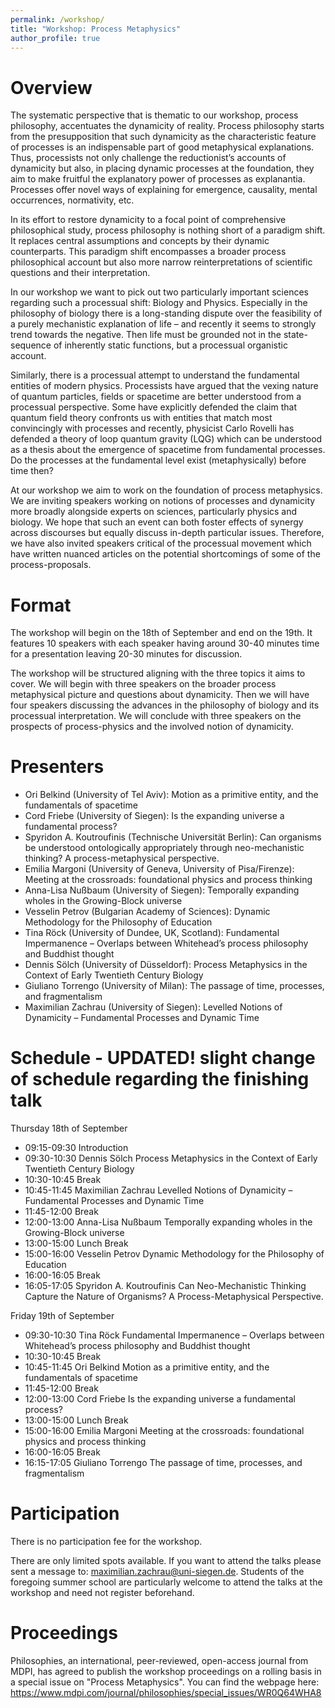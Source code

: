 ```yaml
---
permalink: /workshop/
title: "Workshop: Process Metaphysics"
author_profile: true
---
```


Overview
======

The systematic perspective that is thematic to our workshop, process philosophy, accentuates the dynamicity of reality. Process philosophy starts from the presupposition that such dynamicity as the characteristic feature of processes is an indispensable part of good metaphysical explanations. Thus, processists not only challenge the reductionist’s accounts of dynamicity but also, in placing dynamic processes at the foundation, they aim to make fruitful the explanatory power of processes as explanantia. Processes offer novel ways of explaining for emergence, causality, mental occurrences, normativity, etc. 

In its effort to restore dynamicity to a focal point of comprehensive philosophical study, process philosophy is nothing short of a paradigm shift. It replaces central assumptions and concepts by their dynamic counterparts. This paradigm shift encompasses a broader process philosophical account but also more narrow reinterpretations of scientific questions and their interpretation.

In our workshop we want to pick out two particularly important sciences regarding such a processual shift: Biology and Physics. Especially in the philosophy of biology there is a long-standing dispute over the feasibility of a purely mechanistic explanation of life – and recently it seems to strongly trend towards the negative. Then life must be grounded not in the state-sequence of inherently static functions, but a processual organistic account. 

Similarly, there is a processual attempt to understand the fundamental entities of modern physics. Processists have argued that the vexing nature of quantum particles, fields or spacetime are better understood from a processual perspective. Some have explicitly defended the claim that quantum field theory confronts us with entities that match most convincingly with processes and recently, physicist Carlo Rovelli has defended a theory of loop quantum gravity (LQG) which can be understood as a thesis about the emergence of spacetime from fundamental processes. Do the processes at the fundamental level exist (metaphysically) before time then? 

At our workshop we aim to work on the foundation of process metaphysics. We are inviting speakers working on notions of processes and dynamicity more broadly alongside experts on sciences, particularly physics and biology. We hope that such an event can both foster effects of synergy across discourses but equally discuss in-depth particular issues. Therefore, we have also invited speakers critical of the processual movement which have written nuanced articles on the potential shortcomings of some of the process-proposals. 

Format
======
The workshop will begin on the 18th of September and end on the 19th. It features 10 speakers with each speaker having around 30-40 minutes time for a presentation leaving 20-30 minutes for discussion. 

The workshop will be structured aligning with the three topics it aims to cover. We will begin with three speakers on the broader process metaphysical picture and questions about dynamicity. Then we will have four speakers discussing the advances in the philosophy of biology and its processual interpretation. We will conclude with three speakers on the prospects of process-physics and the involved notion of dynamicity. 

Presenters
======

- Ori Belkind (University of Tel Aviv): Motion as a primitive entity, and the fundamentals of spacetime
-	Cord Friebe (University of Siegen): Is the expanding universe a fundamental process?
-	Spyridon Α. Koutroufinis (Technische Universität Berlin): Can organisms be understood ontologically appropriately through neo-mechanistic thinking? A process-metaphysical perspective.
-	Emilia Margoni (University of Geneva, University of Pisa/Firenze): Meeting at the crossroads: foundational physics and process thinking
-	Anna-Lisa Nußbaum (University of Siegen): Temporally expanding wholes in the Growing-Block universe
-	Vesselin Petrov (Bulgarian Academy of Sciences): Dynamic Methodology for the Philosophy of Education
-	Tina Röck (University of Dundee, UK, Scotland): Fundamental Impermanence – Overlaps between Whitehead’s process philosophy and Buddhist thought
- Dennis Sölch (University of Düsseldorf): Process Metaphysics in the Context of Early Twentieth Century Biology
- Giuliano Torrengo (University of Milan): The passage of time, processes, and fragmentalism
- Maximilian Zachrau (University of Siegen): Levelled Notions of Dynamicity – Fundamental Processes and Dynamic Time

Schedule  -  UPDATED! slight change of schedule regarding the finishing talk
======

Thursday 18th of September

- 09:15-09:30	Introduction	
- 09:30-10:30	Dennis Sölch	Process Metaphysics in the Context of Early Twentieth Century Biology
- 10:30-10:45	Break	
- 10:45-11:45	Maximilian Zachrau	Levelled Notions of Dynamicity – Fundamental Processes and Dynamic Time
- 11:45-12:00	Break	
- 12:00-13:00	Anna-Lisa Nußbaum	Temporally expanding wholes in the Growing-Block universe
- 13:00-15:00	Lunch Break	
- 15:00-16:00	Vesselin Petrov	Dynamic Methodology for the Philosophy of Education
- 16:00-16:05	Break	
- 16:05-17:05	Spyridon A. Koutroufinis	Can Neo-Mechanistic Thinking Capture the Nature of Organisms? A Process-Metaphysical Perspective.

Friday 19th of September

- 09:30-10:30	Tina Röck	Fundamental Impermanence – Overlaps between Whitehead’s process philosophy and Buddhist thought
- 10:30-10:45	Break	
- 10:45-11:45	Ori Belkind  Motion as a primitive entity, and the fundamentals of spacetime
- 11:45-12:00	Break	
- 12:00-13:00	Cord Friebe	Is the expanding universe a fundamental process?
- 13:00-15:00	Lunch Break	
- 15:00-16:00	Emilia Margoni	Meeting at the crossroads: foundational physics and process thinking
- 16:00-16:05	Break	
- 16:15-17:05	Giuliano Torrengo	The passage of time, processes, and fragmentalism

Participation
======
There is no participation fee for the workshop.

There are only limited spots available. If you want to attend the talks please sent a message to: maximilian.zachrau@uni-siegen.de. Students of the foregoing summer school are particularly welcome to attend the talks at the workshop and need not register beforehand.

Proceedings
======
Philosophies, an international, peer-reviewed, open-access journal from MDPI, has agreed to publish the workshop proceedings on a rolling basis in a special issue on "Process Metaphysics". You can find the webpage here: https://www.mdpi.com/journal/philosophies/special_issues/WR0Q64WHA8
